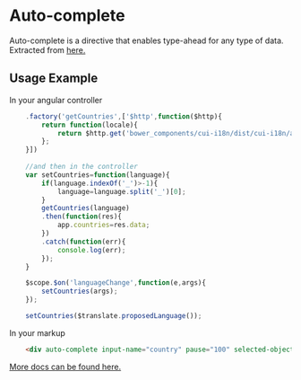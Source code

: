 # Auto-complete

Auto-complete is a directive that enables type-ahead for any type of data. Extracted from [here.](http://ghiden.github.io/angucomplete-alt/)

## Usage Example

In your angular controller
```javascript
    .factory('getCountries',['$http',function($http){
        return function(locale){
            return $http.get('bower_components/cui-i18n/dist/cui-i18n/angular-translate/countries/' + locale + '.json');
        };
    }])
    
    //and then in the controller
    var setCountries=function(language){
        if(language.indexOf('_')>-1){
            language=language.split('_')[0];   
        }
        getCountries(language)
        .then(function(res){
            app.countries=res.data;
        })
        .catch(function(err){
            console.log(err);
        });
    }

    $scope.$on('languageChange',function(e,args){
        setCountries(args);
    });

    setCountries($translate.proposedLanguage());
```

In your markup
```html
    <div auto-complete input-name="country" pause="100" selected-object="app.organization.country" local-data="app.countries" search-fields="name" title-field="name" minlength="1" input-class="cui-input" match-class="highlight" auto-match="true" field-required="app.organization.country" input-changed="app.organization.country"></div>
```

[More docs can be found here.](http://ghiden.github.io/angucomplete-alt/)